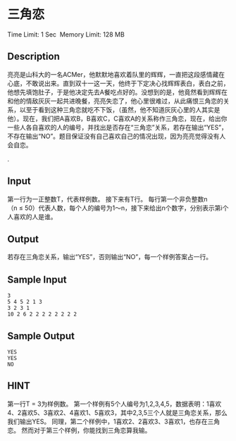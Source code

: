 # 三角恋
Time Limit: 1 Sec  Memory Limit: 128 MB


## Description
亮亮是山科大的一名ACMer，他默默地喜欢着队里的辉辉，一直把这段感情藏在心底，不敢说出来。直到双十一这一天，他终于下定决心找辉辉表白，表白之前，他想先填饱肚子，于是他决定先去A餐吃点好的。没想到的是，他竟然看到辉辉在和他的情敌灰灰一起共进晚餐，亮亮失恋了，他心里很难过，从此痛恨三角恋的关系，以至于看到这种三角恋就吃不下饭，（虽然，他不知道灰灰心里的人其实是他）。现在，我们把A喜欢B，B喜欢C，C喜欢A的关系称作三角恋，现在，给出你一些人各自喜欢的人的编号，并找出是否存在“三角恋”关系，若存在输出“YES”，不存在输出“NO”。题目保证没有自己喜欢自己的情况出现，因为亮亮觉得没有人会自恋。

.




## Input
第一行为一正整数T，代表样例数。
接下来有T行。
每行第一个非负整数n（n ≤ 50）代表人数，每个人的编号为1～n，接下来给出n个数字，分别表示第i个人喜欢的人是谁。



## Output
若存在三角恋关系，输出“YES”，否则输出“NO”，每一个样例答案占一行。


## Sample Input
```
3
5 4 5 2 1 3
3 2 3 1
10 2 6 2 2 2 2 2 2 2 2
```
## Sample Output
```
YES
YES
NO

```

## HINT
第一行T = 3为样例数。
第一个样例有5个人编号为1,2,3,4,5，数据表明：1喜欢4、2喜欢5、3喜欢2、4喜欢1、5喜欢3，其中2,3,5三个人就是三角恋关系，那么我们输出YES。
同理，第二个样例中，1喜欢2、2喜欢3、3喜欢1，也存在三角恋。
然而对于第三个样例，你能找到三角恋算我输。
